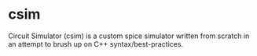 # csim

Circuit Simulator (csim) is a custom spice simulator written from scratch in an attempt to brush up on C++ syntax/best-practices.
